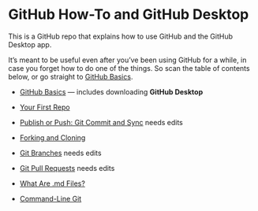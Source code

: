 # GitHub How-To and GitHub Desktop

This is a GitHub repo that explains how to use GitHub and the GitHub Desktop app.

It’s meant to be useful even after you’ve been using GitHub for a while, in case you forget how to do one of the things. So scan the table of contents below, or go straight to [GitHub Basics](github_basics/).

* [GitHub Basics](github_basics/) &mdash; includes downloading **GitHub Desktop**
* [Your First Repo](start_a_new_repo/)
* [Publish or Push: Git Commit and Sync](git_commit_and_sync/) needs edits
* [Forking and Cloning](forking_and_cloning/)
* [Git Branches](git_branches/) needs edits
* [Git Pull Requests](git_pull_requests/) needs edits
* [What Are .md Files?](what_are_md_files/)
* [Command-Line Git](command_line_git)
